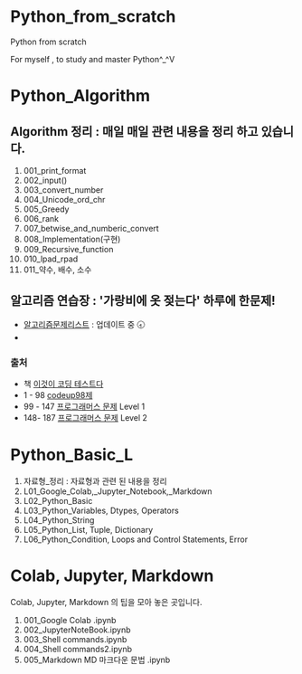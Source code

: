 # Python_from_scratch
Python from scratch

For myself , to study and master Python^_^V


# Python_Algorithm

## Algorithm 정리 : 매일 매일 관련 내용을 정리 하고 있습니다. 

1. 001_print_format
2. 002_input()
3. 003_convert_number
4. 004_Unicode_ord_chr
5. 005_Greedy
6. 006_rank
7. 007_betwise_and_numberic_convert
8. 008_Implementation(구현)
9. 009_Recursive_function
10. 010_lpad_rpad
11. 011_약수, 배수, 소수


## 알고리즘 연습장 : '가랑비에 옷 젖는다' 하루에 한문제!

- [알고리즘문제리스트](https://docs.google.com/spreadsheets/d/1UB9dwL_Q6bCnn__ZsM_aufcvay4HXQ4oZSVXTof78oo/edit?usp=sharing) : 업데이트 중  🕣
- 
### 출처 
* 책 [이것이 코딩 테스트다](https://book.naver.com/bookdb/book_detail.nhn?bid=16439154)
* 1  -  98 [codeup98제](https://codeup.kr/problemset.php?page=21)
* 99 - 147 [프로그래머스 문제](https://programmers.co.kr/learn/challenges) Level 1
* 148- 187 [프로그래머스 문제](https://programmers.co.kr/learn/challenges) Level 2


# Python_Basic_L
1. 자료형_정리 : 자료형과 관련 된 내용을 정리
1. L01_Google_Colab,\_Jupyter_Notebook,\_Markdown
2. L02_Python_Basic
3. L03_Python_Variables, Dtypes, Operators
4. L04_Python_String
5. L05_Python_List, Tuple, Dictionary
6. L06_Python_Condition, Loops and Control Statements, Error



# Colab, Jupyter, Markdown
Colab, Jupyter, Markdown 의 팁을 모아 놓은 곳입니다. 

1. 001_Google Colab .ipynb
2. 002_JupyterNoteBook.ipynb
3. 003_Shell commands.ipynb
4. 004_Shell commands2.ipynb
5. 005_Markdown MD 마크다운 문법 .ipynb


